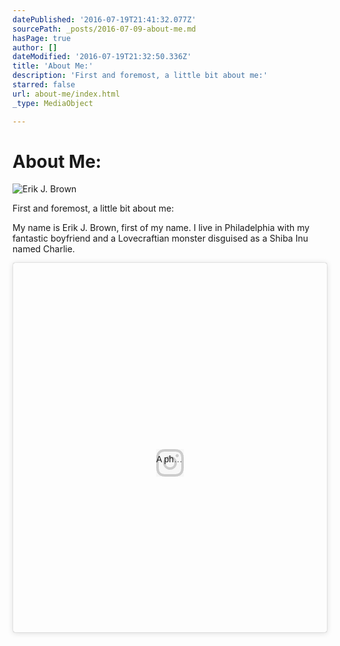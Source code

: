 ```yaml
---
datePublished: '2016-07-19T21:41:32.077Z'
sourcePath: _posts/2016-07-09-about-me.md
hasPage: true
author: []
dateModified: '2016-07-19T21:32:50.336Z'
title: 'About Me:'
description: 'First and foremost, a little bit about me:'
starred: false
url: about-me/index.html
_type: MediaObject

---
```

# About Me:
![Erik J. Brown](https://the-grid-user-content.s3-us-west-2.amazonaws.com/19bcca52-36ad-4367-b7d6-ada27be579fa.jpg)

First and foremost, a little bit about me:

My name is Erik J. Brown, first of my name. I live in Philadelphia with my fantastic boyfriend and a Lovecraftian monster disguised as a Shiba Inu named Charlie.

<blockquote class="instagram-media" data-instgrm-version="7" style=" background:\#FFF; border:0; border-radius:3px; box-shadow:0 0 1px 0 rgba(0,0,0,0.5),0 1px 10px 0 rgba(0,0,0,0.15); margin: 1px; max-width:658px; padding:0; width:99.375%; width:-webkit-calc(100% - 2px); width:calc(100% - 2px);"\><div style="padding:8px;"\> <div style=" background:\#F8F8F8; line-height:0; margin-top:40px; padding:54.1466346154% 0; text-align:center; width:100%;"\> <div style=" background:url(data:image/png;base64,iVBORw0KGgoAAAANSUhEUgAAACwAAAAsCAMAAAApWqozAAAABGdBTUEAALGPC/xhBQAAAAFzUkdCAK7OHOkAAAAMUExURczMzPf399fX1+bm5mzY9AMAAADiSURBVDjLvZXbEsMgCES5/P8/t9FuRVCRmU73JWlzosgSIIZURCjo/ad+EQJJB4Hv8BFt+IDpQoCx1wjOSBFhh2XssxEIYn3ulI/6MNReE07UIWJEv8UEOWDS88LY97kqyTliJKKtuYBbruAyVh5wOHiXmpi5we58Ek028czwyuQdLKPG1Bkb4NnM+VeAnfHqn1k4+GPT6uGQcvu2h2OVuIf/gWUFyy8OWEpdyZSa3aVCqpVoVvzZZ2VTnn2wU8qzVjDDetO90GSy9mVLqtgYSy231MxrY6I2gGqjrTY0L8fxCxfCBbhWrsYYAAAAAElFTkSuQmCC); display:block; height:44px; margin:0 auto -44px; position:relative; top:-22px; width:44px;"\></div\></div\><p style=" color:\#c9c8cd; font-family:Arial,sans-serif; font-size:14px; line-height:17px; margin-bottom:0; margin-top:8px; overflow:hidden; padding:8px 0 7px; text-align:center; text-overflow:ellipsis; white-space:nowrap;"\><a href="https://www.instagram.com/p/BDT87KzFrgs/" style=" color:\#c9c8cd; font-family:Arial,sans-serif; font-size:14px; font-style:normal; font-weight:normal; line-height:17px; text-decoration:none;" target="\_blank"\>A photo posted by Erik J. Brown (@erikjb)</a\> on <time style=" font-family:Arial,sans-serif; font-size:14px; line-height:17px;" datetime="2016-03-23T22:08:22+00:00"\>Mar 23, 2016 at 3:08pm PDT</time\></p\></div\></blockquote\> <script async defer src="//platform.instagram.com/en\_US/embeds.js"\></script\>

I write. Mainly about things that go bump in the night or try to kill you when you least suspect it... But we have fun!

Recently I've realized that if I was around in the 70's I would have been a HUGE fan of disco... and I'm not embarrassed by that fact.